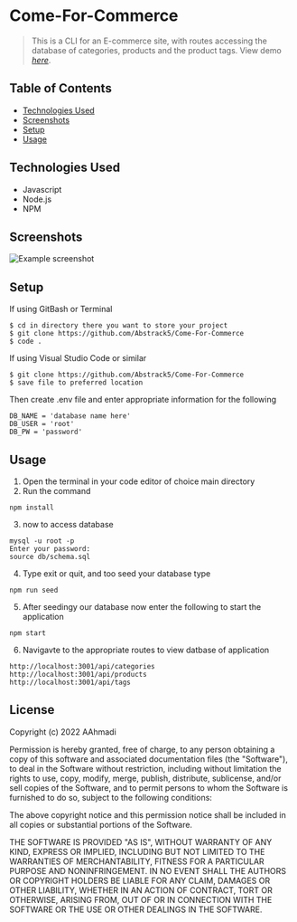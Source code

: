 # Come-For-Commerce
> This is a CLI for an E-commerce site, with routes accessing the database of categories, products and the product tags.
> View demo [_here_](https://www.example.com). <!-- If you have the project hosted somewhere, include the link here. -->

## Table of Contents
* [Technologies Used](#technologies-used)
* [Screenshots](#screenshots)
* [Setup](#setup)
* [Usage](#usage)
<!-- * [License](#license) -->


## Technologies Used
- Javascript
- Node.js
- NPM 


## Screenshots
![Example screenshot](./img/screenshot.png)
<!-- If you have screenshots you'd like to share, include them here. -->


## Setup

If using GitBash or Terminal
```
$ cd in directory there you want to store your project
$ git clone https://github.com/Abstrack5/Come-For-Commerce
$ code .
```

If using Visual Studio Code or similar
```
$ git clone https://github.com/Abstrack5/Come-For-Commerce
$ save file to preferred location
```
Then create .env file and enter appropriate information for the following
```
DB_NAME = 'database name here'
DB_USER = 'root'
DB_PW = 'password'
```
## Usage
1. Open the terminal in your code editor of choice main directory
2. Run the command <br />
```
npm install
```
3. now to access database
```
mysql -u root -p
Enter your password:
source db/schema.sql
```
4. Type exit or quit, and too seed your database type
```
npm run seed
```
5. After seedingy our database now enter the following to start the application
```
npm start
```
6. Navigavte to the appropriate routes to view datbase of application
```
http://localhost:3001/api/categories
http://localhost:3001/api/products
http://localhost:3001/api/tags
```

## License 
Copyright (c) 2022 AAhmadi

Permission is hereby granted, free of charge, to any person obtaining a copy
of this software and associated documentation files (the "Software"), to deal
in the Software without restriction, including without limitation the rights
to use, copy, modify, merge, publish, distribute, sublicense, and/or sell
copies of the Software, and to permit persons to whom the Software is
furnished to do so, subject to the following conditions:

The above copyright notice and this permission notice shall be included in all
copies or substantial portions of the Software.

THE SOFTWARE IS PROVIDED "AS IS", WITHOUT WARRANTY OF ANY KIND, EXPRESS OR
IMPLIED, INCLUDING BUT NOT LIMITED TO THE WARRANTIES OF MERCHANTABILITY,
FITNESS FOR A PARTICULAR PURPOSE AND NONINFRINGEMENT. IN NO EVENT SHALL THE
AUTHORS OR COPYRIGHT HOLDERS BE LIABLE FOR ANY CLAIM, DAMAGES OR OTHER
LIABILITY, WHETHER IN AN ACTION OF CONTRACT, TORT OR OTHERWISE, ARISING FROM,
OUT OF OR IN CONNECTION WITH THE SOFTWARE OR THE USE OR OTHER DEALINGS IN THE
SOFTWARE.
